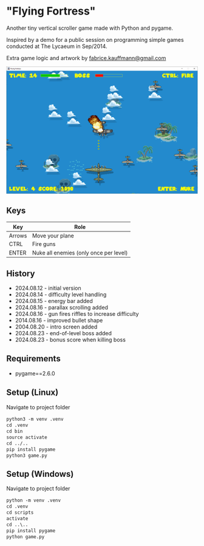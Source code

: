 # "Flying Fortress"

Another tiny vertical scroller game made with Python and pygame. 

Inspired by a demo for a public session on programming simple games conducted at The Lycaeum in Sep/2014.

Extra game logic and artwork by fabrice.kauffmann@gmail.com

<img src="screenshot.png">

## Keys

| Key | Role |
| --- | ---- |
| Arrows | Move your plane |
| CTRL | Fire guns |
| ENTER | Nuke all enemies (only once per level) |


## History

* 2024.08.12 - initial version
* 2024.08.14 - difficulty level handling
* 2024.08.15 - energy bar added
* 2024.08.16 - parallax scrolling added
* 2024.08.16 - gun fires riffles to increase difficulty
* 2014.08.16 - improved bullet shape
* 2004.08.20 - intro screen added
* 2024.08.23 - end-of-level boss added
* 2024.08.23 - bonus score when killing boss

## Requirements

* pygame==2.6.0

## Setup (Linux)

Navigate to project folder 
```
python3 -m venv .venv
cd .venv
cd bin
source activate
cd ../..
pip install pygame
python3 game.py
```

## Setup (Windows)

Navigate to project folder 
```
python -m venv .venv
cd .venv
cd scripts
activate
cd ..\..
pip install pygame
python game.py
```

